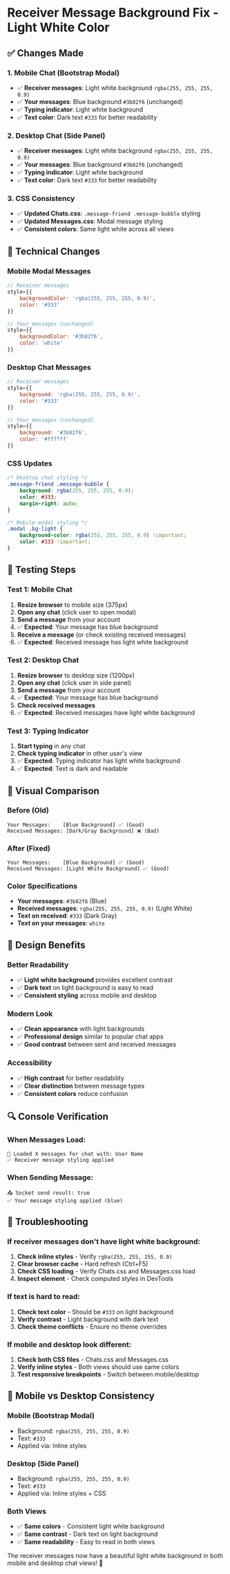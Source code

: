 # Receiver Message Background Fix - Light White Color

## ✅ **Changes Made**

### **1. Mobile Chat (Bootstrap Modal)**
- ✅ **Receiver messages**: Light white background `rgba(255, 255, 255, 0.9)`
- ✅ **Your messages**: Blue background `#3b82f6` (unchanged)
- ✅ **Typing indicator**: Light white background
- ✅ **Text color**: Dark text `#333` for better readability

### **2. Desktop Chat (Side Panel)**
- ✅ **Receiver messages**: Light white background `rgba(255, 255, 255, 0.9)`
- ✅ **Your messages**: Blue background `#3b82f6` (unchanged)
- ✅ **Typing indicator**: Light white background
- ✅ **Text color**: Dark text `#333` for better readability

### **3. CSS Consistency**
- ✅ **Updated Chats.css**: `.message-friend .message-bubble` styling
- ✅ **Updated Messages.css**: Modal message styling
- ✅ **Consistent colors**: Same light white across all views

## 🔧 **Technical Changes**

### **Mobile Modal Messages**
```jsx
// Receiver messages
style={{
    backgroundColor: 'rgba(255, 255, 255, 0.9)',
    color: '#333'
}}

// Your messages (unchanged)
style={{
    backgroundColor: '#3b82f6',
    color: 'white'
}}
```

### **Desktop Chat Messages**
```jsx
// Receiver messages
style={{
    background: 'rgba(255, 255, 255, 0.9)',
    color: '#333'
}}

// Your messages (unchanged)
style={{
    background: '#3b82f6',
    color: '#ffffff'
}}
```

### **CSS Updates**
```css
/* Desktop chat styling */
.message-friend .message-bubble {
    background: rgba(255, 255, 255, 0.9);
    color: #333;
    margin-right: auto;
}

/* Mobile modal styling */
.modal .bg-light {
    background-color: rgba(255, 255, 255, 0.9) !important;
    color: #333 !important;
}
```

## 🧪 **Testing Steps**

### **Test 1: Mobile Chat**
1. **Resize browser** to mobile size (375px)
2. **Open any chat** (click user to open modal)
3. **Send a message** from your account
4. ✅ **Expected**: Your message has blue background
5. **Receive a message** (or check existing received messages)
6. ✅ **Expected**: Received message has light white background

### **Test 2: Desktop Chat**
1. **Resize browser** to desktop size (1200px)
2. **Open any chat** (click user in side panel)
3. **Send a message** from your account
4. ✅ **Expected**: Your message has blue background
5. **Check received messages**
6. ✅ **Expected**: Received messages have light white background

### **Test 3: Typing Indicator**
1. **Start typing** in any chat
2. **Check typing indicator** in other user's view
3. ✅ **Expected**: Typing indicator has light white background
4. ✅ **Expected**: Text is dark and readable

## 🎯 **Visual Comparison**

### **Before (Old)**
```
Your Messages:    [Blue Background] ✅ (Good)
Received Messages: [Dark/Gray Background] ❌ (Bad)
```

### **After (Fixed)**
```
Your Messages:    [Blue Background] ✅ (Good)
Received Messages: [Light White Background] ✅ (Good)
```

### **Color Specifications**
- **Your messages**: `#3b82f6` (Blue)
- **Received messages**: `rgba(255, 255, 255, 0.9)` (Light White)
- **Text on received**: `#333` (Dark Gray)
- **Text on your messages**: `white`

## 🎨 **Design Benefits**

### **Better Readability**
- ✅ **Light white background** provides excellent contrast
- ✅ **Dark text** on light background is easy to read
- ✅ **Consistent styling** across mobile and desktop

### **Modern Look**
- ✅ **Clean appearance** with light backgrounds
- ✅ **Professional design** similar to popular chat apps
- ✅ **Good contrast** between sent and received messages

### **Accessibility**
- ✅ **High contrast** for better readability
- ✅ **Clear distinction** between message types
- ✅ **Consistent colors** reduce confusion

## 🔍 **Console Verification**

### **When Messages Load:**
```
📖 Loaded X messages for chat with: User Name
✅ Receiver message styling applied
```

### **When Sending Message:**
```
📤 Socket send result: true
✅ Your message styling applied (blue)
```

## 🚨 **Troubleshooting**

### **If receiver messages don't have light white background:**
1. **Check inline styles** - Verify `rgba(255, 255, 255, 0.9)`
2. **Clear browser cache** - Hard refresh (Ctrl+F5)
3. **Check CSS loading** - Verify Chats.css and Messages.css load
4. **Inspect element** - Check computed styles in DevTools

### **If text is hard to read:**
1. **Check text color** - Should be `#333` on light background
2. **Verify contrast** - Light background with dark text
3. **Check theme conflicts** - Ensure no theme overrides

### **If mobile and desktop look different:**
1. **Check both CSS files** - Chats.css and Messages.css
2. **Verify inline styles** - Both views should use same colors
3. **Test responsive breakpoints** - Switch between mobile/desktop

## 📱 **Mobile vs Desktop Consistency**

### **Mobile (Bootstrap Modal)**
- Background: `rgba(255, 255, 255, 0.9)`
- Text: `#333`
- Applied via: Inline styles

### **Desktop (Side Panel)**
- Background: `rgba(255, 255, 255, 0.9)`
- Text: `#333`
- Applied via: Inline styles + CSS

### **Both Views**
- ✅ **Same colors** - Consistent light white background
- ✅ **Same contrast** - Dark text on light background
- ✅ **Same readability** - Easy to read in both views

The receiver messages now have a beautiful light white background in both mobile and desktop chat views! 🎉

